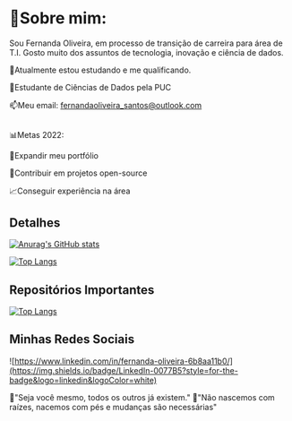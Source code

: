 # 🌻Sobre mim:

Sou Fernanda Oliveira, em processo de transição de carreira para área de T.I. Gosto muito dos assuntos de tecnologia, inovação e ciência de dados.


🌱Atualmente estou estudando e me qualificando.

🚀Estudante de Ciências de Dados pela PUC

📫Meu email: fernandaoliveira_santos@outlook.com


##
📊Metas 2022:

📂Expandir meu portfólio

🤝Contribuir em projetos open-source

📈Conseguir experiência na área

## Detalhes
[![Anurag's GitHub stats](https://github-readme-stats.vercel.app/api?username=fernandaoliveirasantos&show_icons=true&&theme=radical)](https://github.com/anuraghazra/github-readme-stats)


[![Top Langs](https://github-readme-stats.vercel.app/api/top-langs/?username=fernandaoliveirasantos&layout=compact&theme=radical)](https://github.com/anuraghazra/github-readme-stats)

## Repositórios Importantes
[![Top Langs](https://github-readme-stats.vercel.app/api/top-langs/?username=fernandaoliveirasantos&theme=radical)](https://github.com/fernandaoliveirasantos/github-readme-stats)

## Minhas Redes Sociais
![https://www.linkedin.com/in/fernanda-oliveira-6b8aa11b0/](https://img.shields.io/badge/LinkedIn-0077B5?style=for-the-badge&logo=linkedin&logoColor=white)


🧠"Seja você mesmo, todos os outros já existem."
🧠"Não nascemos com raízes, nacemos com pés e mudanças são necessárias"

